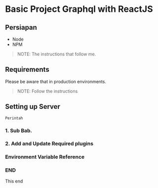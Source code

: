 # Basic Project Graphql with ReactJS
## Persiapan
- Node
- NPM

> NOTE: The instructions that follow me.

## Requirements

Please be aware that in production environments.
> NOTE: Follow the instructions
## Setting up Server

```
Perintah
```

### 1. Sub Bab.

### 2. Add and Update Required plugins

### Environment Variable Reference


### END

This end
